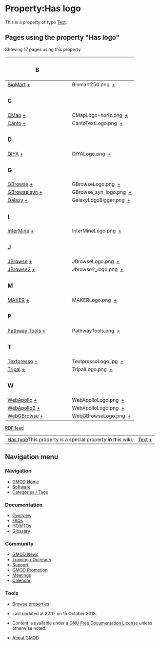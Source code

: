 



<span id="top"></span>




# <span dir="auto">Property:Has logo</span>









This is a property of type
[Text](Special%3ATypes/Text "Special%3ATypes/Text").

  
<span id="SMWResults"></span>



## Pages using the property "Has logo"

Showing 17 pages using this property.

<table style="width: 100%; ">
<colgroup>
<col style="width: 50%" />
<col style="width: 50%" />
</colgroup>
<thead>
<tr class="header">
<th class="smwpropname"><h3 id="b">B</h3></th>
<th></th>
</tr>
</thead>
<tbody>
<tr class="odd">
<td class="smwpropname"><a href="BioMart"
title="BioMart">BioMart</a> <span class="smwbrowse"><a
href="Special%3ABrowse/BioMart"
title="Special%3ABrowse/BioMart">+</a></span></td>
<td class="smwprops">Biomart250.png  <span class="smwsearch"><a
href="Special%3ASearchByProperty/Has-20logo/Biomart250.png"
title="Special%3ASearchByProperty/Has-20logo/Biomart250.png">+</a></span></td>
</tr>
<tr class="even">
<td class="smwpropname"><h3 id="c">C</h3></td>
<td></td>
</tr>
<tr class="odd">
<td class="smwpropname"><a href="CMap.1" title="CMap">CMap</a> <span
class="smwbrowse"><a href="Special%3ABrowse/CMap"
title="Special%3ABrowse/CMap">+</a></span></td>
<td class="smwprops">CMapLogo-horiz.png  <span class="smwsearch"><a
href="Special%3ASearchByProperty/Has-20logo/CMapLogo-2Dhoriz.png"
title="Special%3ASearchByProperty/Has-20logo/CMapLogo-2Dhoriz.png">+</a></span></td>
</tr>
<tr class="even">
<td class="smwpropname"><a href="Canto" title="Canto">Canto</a> <span
class="smwbrowse"><a href="Special%3ABrowse/Canto"
title="Special%3ABrowse/Canto">+</a></span></td>
<td class="smwprops">CantoTextLogo.png  <span class="smwsearch"><a
href="Special%3ASearchByProperty/Has-20logo/CantoTextLogo.png"
title="Special%3ASearchByProperty/Has-20logo/CantoTextLogo.png">+</a></span></td>
</tr>
<tr class="odd">
<td class="smwpropname"><h3 id="d">D</h3></td>
<td></td>
</tr>
<tr class="even">
<td class="smwpropname"><a href="DIYA" title="DIYA">DIYA</a> <span
class="smwbrowse"><a href="Special%3ABrowse/DIYA"
title="Special%3ABrowse/DIYA">+</a></span></td>
<td class="smwprops">DIYALogo.png  <span class="smwsearch"><a
href="Special%3ASearchByProperty/Has-20logo/DIYALogo.png"
title="Special%3ASearchByProperty/Has-20logo/DIYALogo.png">+</a></span></td>
</tr>
<tr class="odd">
<td class="smwpropname"><h3 id="g">G</h3></td>
<td></td>
</tr>
<tr class="even">
<td class="smwpropname"><a href="GBrowse.1"
title="GBrowse">GBrowse</a> <span class="smwbrowse"><a
href="Special%3ABrowse/GBrowse"
title="Special%3ABrowse/GBrowse">+</a></span></td>
<td class="smwprops">GBrowseLogo.png  <span class="smwsearch"><a
href="Special%3ASearchByProperty/Has-20logo/GBrowseLogo.png"
title="Special%3ASearchByProperty/Has-20logo/GBrowseLogo.png">+</a></span></td>
</tr>
<tr class="odd">
<td class="smwpropname"><a href="GBrowse_syn.1"
title="GBrowse syn">GBrowse syn</a> <span class="smwbrowse"><a
href="Special%3ABrowse/GBrowse-20syn"
title="Special%3ABrowse/GBrowse-20syn">+</a></span></td>
<td class="smwprops">GBrowse_syn_logo.png  <span class="smwsearch"><a
href="Special%3ASearchByProperty/Has-20logo/GBrowse_syn_logo.png"
title="Special%3ASearchByProperty/Has-20logo/GBrowse syn logo.png">+</a></span></td>
</tr>
<tr class="even">
<td class="smwpropname"><a href="Galaxy.1"
title="Galaxy">Galaxy</a> <span class="smwbrowse"><a
href="Special%3ABrowse/Galaxy"
title="Special%3ABrowse/Galaxy">+</a></span></td>
<td class="smwprops">GalaxyLogoBigger.png  <span class="smwsearch"><a
href="Special%3ASearchByProperty/Has-20logo/GalaxyLogoBigger.png"
title="Special%3ASearchByProperty/Has-20logo/GalaxyLogoBigger.png">+</a></span></td>
</tr>
<tr class="odd">
<td class="smwpropname"><h3 id="i">I</h3></td>
<td></td>
</tr>
<tr class="even">
<td class="smwpropname"><a href="InterMine"
title="InterMine">InterMine</a> <span class="smwbrowse"><a
href="Special%3ABrowse/InterMine"
title="Special%3ABrowse/InterMine">+</a></span></td>
<td class="smwprops">InterMineLogo.png  <span class="smwsearch"><a
href="Special%3ASearchByProperty/Has-20logo/InterMineLogo.png"
title="Special%3ASearchByProperty/Has-20logo/InterMineLogo.png">+</a></span></td>
</tr>
<tr class="odd">
<td class="smwpropname"><h3 id="j">J</h3></td>
<td></td>
</tr>
<tr class="even">
<td class="smwpropname"><a href="JBrowse.1"
title="JBrowse">JBrowse</a> <span class="smwbrowse"><a
href="Special%3ABrowse/JBrowse"
title="Special%3ABrowse/JBrowse">+</a></span></td>
<td class="smwprops">JBrowseLogo.png  <span class="smwsearch"><a
href="Special%3ASearchByProperty/Has-20logo/JBrowseLogo.png"
title="Special%3ASearchByProperty/Has-20logo/JBrowseLogo.png">+</a></span></td>
</tr>
<tr class="odd">
<td class="smwpropname"><a href="JBrowse2"
title="JBrowse2">JBrowse2</a> <span class="smwbrowse"><a
href="Special%3ABrowse/JBrowse2"
title="Special%3ABrowse/JBrowse2">+</a></span></td>
<td class="smwprops">Jbrowse2_logo.png  <span class="smwsearch"><a
href="Special%3ASearchByProperty/Has-20logo/Jbrowse2_logo.png"
title="Special%3ASearchByProperty/Has-20logo/Jbrowse2 logo.png">+</a></span></td>
</tr>
<tr class="even">
<td class="smwpropname"><h3 id="m">M</h3></td>
<td></td>
</tr>
<tr class="odd">
<td class="smwpropname"><a href="MAKER.1" title="MAKER">MAKER</a> <span
class="smwbrowse"><a href="Special%3ABrowse/MAKER"
title="Special%3ABrowse/MAKER">+</a></span></td>
<td class="smwprops">MAKERLogo.png  <span class="smwsearch"><a
href="Special%3ASearchByProperty/Has-20logo/MAKERLogo.png"
title="Special%3ASearchByProperty/Has-20logo/MAKERLogo.png">+</a></span></td>
</tr>
<tr class="even">
<td class="smwpropname"><h3 id="p">P</h3></td>
<td></td>
</tr>
<tr class="odd">
<td class="smwpropname"><a href="Pathway_Tools.1"
title="Pathway Tools">Pathway Tools</a> <span class="smwbrowse"><a
href="Special%3ABrowse/Pathway-20Tools"
title="Special%3ABrowse/Pathway-20Tools">+</a></span></td>
<td class="smwprops">PathwayTools.png  <span class="smwsearch"><a
href="Special%3ASearchByProperty/Has-20logo/PathwayTools.png"
title="Special%3ASearchByProperty/Has-20logo/PathwayTools.png">+</a></span></td>
</tr>
<tr class="even">
<td class="smwpropname"><h3 id="t">T</h3></td>
<td></td>
</tr>
<tr class="odd">
<td class="smwpropname"><a href="Textpresso"
title="Textpresso">Textpresso</a> <span class="smwbrowse"><a
href="Special%3ABrowse/Textpresso"
title="Special%3ABrowse/Textpresso">+</a></span></td>
<td class="smwprops">TextpressoLogo.jpg  <span class="smwsearch"><a
href="Special%3ASearchByProperty/Has-20logo/TextpressoLogo.jpg"
title="Special%3ASearchByProperty/Has-20logo/TextpressoLogo.jpg">+</a></span></td>
</tr>
<tr class="even">
<td class="smwpropname"><a href="Tripal.1"
title="Tripal">Tripal</a> <span class="smwbrowse"><a
href="Special%3ABrowse/Tripal"
title="Special%3ABrowse/Tripal">+</a></span></td>
<td class="smwprops">TripalLogo.png  <span class="smwsearch"><a
href="Special%3ASearchByProperty/Has-20logo/TripalLogo.png"
title="Special%3ASearchByProperty/Has-20logo/TripalLogo.png">+</a></span></td>
</tr>
<tr class="odd">
<td class="smwpropname"><h3 id="w">W</h3></td>
<td></td>
</tr>
<tr class="even">
<td class="smwpropname"><a href="WebApollo.1"
title="WebApollo">WebApollo</a> <span class="smwbrowse"><a
href="Special%3ABrowse/WebApollo"
title="Special%3ABrowse/WebApollo">+</a></span></td>
<td class="smwprops">WebApolloLogo.png  <span class="smwsearch"><a
href="Special%3ASearchByProperty/Has-20logo/WebApolloLogo.png"
title="Special%3ASearchByProperty/Has-20logo/WebApolloLogo.png">+</a></span></td>
</tr>
<tr class="odd">
<td class="smwpropname"><a href="WebApollo2"
title="WebApollo2">WebApollo2</a> <span class="smwbrowse"><a
href="Special%3ABrowse/WebApollo2"
title="Special%3ABrowse/WebApollo2">+</a></span></td>
<td class="smwprops">WebApolloLogo.png  <span class="smwsearch"><a
href="Special%3ASearchByProperty/Has-20logo/WebApolloLogo.png"
title="Special%3ASearchByProperty/Has-20logo/WebApolloLogo.png">+</a></span></td>
</tr>
<tr class="even">
<td class="smwpropname"><a href="WebGBrowse.1"
title="WebGBrowse">WebGBrowse</a> <span class="smwbrowse"><a
href="Special%3ABrowse/WebGBrowse"
title="Special%3ABrowse/WebGBrowse">+</a></span></td>
<td class="smwprops">WebGBrowseLogo.png  <span class="smwsearch"><a
href="Special%3ASearchByProperty/Has-20logo/WebGBrowseLogo.png"
title="Special%3ASearchByProperty/Has-20logo/WebGBrowseLogo.png">+</a></span></td>
</tr>
</tbody>
</table>




</span><span class="smwrdflink"><span class="rdflink">[RDF
feed](http://gmod.org/wiki/Special:ExportRDF/Property%3AHas_logo "Special:ExportRDF/Property:Has logo")</span></span>

|  |  |
|----|----|
| <span class="smw-highlighter" data-type="1" state="inline" data-title="Property"><span class="smwbuiltin">[Has type](Property%3AHas_type "Property:Has type")</span><span class="smwttcontent">This property is a special property in this wiki.</span></span> | [Text](Special%3ATypes/Text "Special%3ATypes/Text") <span class="smwsearch">[+](Special%3ASearchByProperty/Has-20type/Text "Special%3ASearchByProperty/Has-20type/Text")</span> |






## Navigation menu









### Navigation



- <span id="n-GMOD-Home">[GMOD Home](Main_Page)</span>
- <span id="n-Software">[Software](GMOD_Components)</span>
- <span id="n-Categories-.2F-Tags">[Categories /
  Tags](Categories)</span>




### Documentation



- <span id="n-Overview">[Overview](Overview)</span>
- <span id="n-FAQs">[FAQs](Category%3AFAQ)</span>
- <span id="n-HOWTOs">[HOWTOs](Category%3AHOWTO)</span>
- <span id="n-Glossary">[Glossary](Glossary)</span>




### Community



- <span id="n-GMOD-News">[GMOD News](GMOD_News)</span>
- <span id="n-Training-.2F-Outreach">[Training /
  Outreach](Training_and_Outreach)</span>
- <span id="n-Support">[Support](Support)</span>
- <span id="n-GMOD-Promotion">[GMOD Promotion](GMOD_Promotion)</span>
- <span id="n-Meetings">[Meetings](Meetings)</span>
- <span id="n-Calendar">[Calendar](Calendar)</span>




### Tools

- <span id="t-smwbrowselink"><a href="Special%3ABrowse/Property%3AHas_logo" rel="smw-browse">Browse
  properties</a></span>



- <span id="footer-info-lastmod">Last updated at 22:17 on 15 October
  2013.</span>
<!-- - <span id="footer-info-viewcount">9,791 page views.</span> -->
- <span id="footer-info-copyright">Content is available under
  <a href="http://www.gnu.org/licenses/fdl-1.3.html" class="external"
  rel="nofollow">a GNU Free Documentation License</a> unless otherwise
  noted.</span>

<!-- -->

- <span id="footer-places-about">[About
  GMOD](GMOD%3AAbout "GMOD%3AAbout")</span>

<!-- -->




